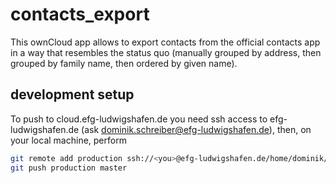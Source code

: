 # contacts_export

This ownCloud app allows to export contacts from the official contacts app in a way that resembles the status quo (manually grouped by address, then grouped by family name, then ordered by given name).

## development setup

To push to cloud.efg-ludwigshafen.de you need ssh access to efg-ludwigshafen.de (ask dominik.schreiber@efg-ludwigshafen.de), then, on your local machine, perform

```bash
git remote add production ssh://<you>@efg-ludwigshafen.de/home/dominik/git/contacts-export.git
git push production master
```
